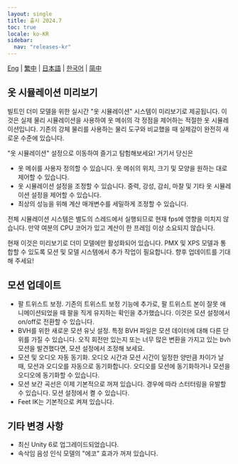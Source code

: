 ```yaml
---
layout: single
title: 출시 2024.7
toc: true
locale: ko-KR
sidebar:
  nav: "releases-kr"
---
```

[Eng](/dancexr/releases/2024.7) | [繁中](/tw/dancexr/releases/2024.7) | [日本語](/jp/dancexr/releases/2024.7) | [한국어](/kr/dancexr/releases/2024.7) | [简中](/zh/dancexr/releases/2024.7)

## 옷 시뮬레이션 미리보기

빌트인 더미 모델을 위한 실시간 "옷 시뮬레이션" 시스템이 미리보기로 제공됩니다. 이것은 실제 물리 시뮬레이션을 사용하여 옷 메쉬의 각 정점을 제어하는 적절한 옷 시뮬레이션입니다. 기존의 강체 물리를 사용하는 물리 도구와 비교했을 때 실제감이 완전히 새로운 수준에 있습니다.

"옷 시뮬레이션" 설정으로 이동하여 즐기고 탐험해보세요! 거기서 당신은

* 옷 메쉬를 사용자 정의할 수 있습니다. 옷 메쉬의 위치, 크기 및 모양을 원하는 대로 제어할 수 있습니다.
* 옷 시뮬레이션 설정을 조정할 수 있습니다. 중력, 강성, 감쇠, 마찰 및 기타 옷 시뮬레이션 설정을 제어할 수 있습니다.
* 최상의 성능을 위해 계산 매개변수를 세밀하게 조정할 수 있습니다.

전체 시뮬레이션 시스템은 별도의 스레드에서 실행되므로 현재 fps에 영향을 미치지 않습니다. 만약 여분의 CPU 코어가 있고 계산이 한 프레임 이상 소요되지 않습니다.

현재 이것은 미리보기로 더미 모델에만 활성화되어 있습니다. PMX 및 XPS 모델과 통합할 수 있도록 모션 및 모델 시스템에서 추가 작업이 필요합니다. 향후 업데이트를 기대해 주세요!

## 모션 업데이트
* 팔 트위스트 보정. 기존의 트위스트 보정 기능에 추가로, 팔 트위스트 본이 잘못 애니메이션되었을 때 팔을 직게 유지하는 확인을 추가했습니다. 이것은 모션 설정에서 on/off로 전환할 수 있습니다.
* BVH를 위한 새로운 모션 유닛 설정. 특정 BVH 파일은 모션 데이터에 대해 다른 단위를 가질 수 있습니다. 오직 회전만 있는지 또는 너무 많은 변환을 가지고 있는 bvh 모션을 발견했다면, 모션 설정에서 조정해 보세요.
* 모션 및 오디오 자동 동기화. 오디오 시간과 모션 시간이 일정한 양만큼 차이가 날 때, 모션과 오디오를 자동으로 동기화합니다. 오디오를 모션에 동기화하거나 모션을 오디오에 동기화할 수 있습니다.
* 모션 보간 곡선은 이제 기본적으로 꺼져 있습니다. 경우에 따라 스터터링을 유발할 수 있습니다. 모션 설정에서 켤 수 있습니다.
* Feet IK는 기본적으로 켜져 있습니다.

## 기타 변경 사항
* 최신 Unity 6로 업그레이드되었습니다.
* 속삭임 음성 인식 모델의 "에코" 효과가 꺼져 있습니다.